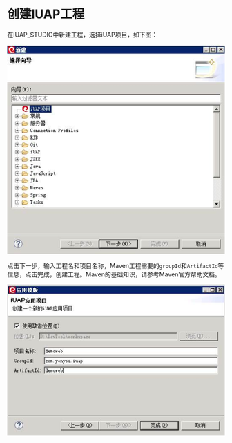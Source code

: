 # 创建IUAP工程

在IUAP_STUDIO中新建工程，选择iUAP项目，如下图：  


![](/img/image010.jpg)
  

点击下一步，输入工程名和项目名称，Maven工程需要的`groupId`和`ArtifactId`等信息，点击完成，创建工程。Maven的基础知识，请参考Maven官方帮助文档。   


![](/img/image011.jpg)
